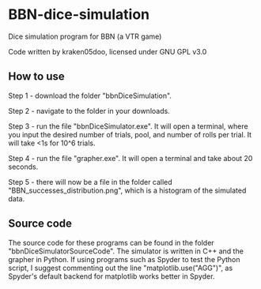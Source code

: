 # BBN-dice-simulation
Dice simulation program for BBN (a VTR game)

Code written by kraken05doo, licensed under GNU GPL v3.0

## How to use
Step 1 - download the folder "bbnDiceSimulation".

Step 2 - navigate to the folder in your downloads.

Step 3 - run the file "bbnDiceSimulator.exe". It will open a terminal, where you input the desired number of trials, pool, and number of rolls per trial. It will take <1s for 10^6 trials.

Step 4 - run the file "grapher.exe". It will open a terminal and take about 20 seconds.

Step 5 - there will now be a file in the folder called "BBN_successes_distribution.png", which is a histogram of the simulated data.

## Source code
The source code for these programs can be found in the folder "bbnDiceSimulatorSourceCode". The simulator is written in C++ and the grapher in Python. If using programs such as Spyder to test the Python script, I suggest commenting out the line "matplotlib.use("AGG")", as Spyder's default backend for matplotlib works better in Spyder.
